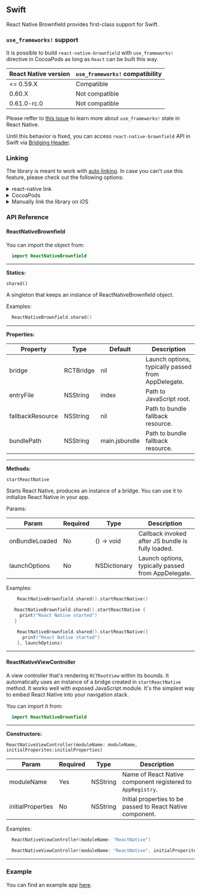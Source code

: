 ## Swift

React Native Brownfield provides first-class support for Swift. 

### `use_frameworks!` support

It is possible to build `react-native-brownfield` with `use_frameworks!` directive in CocoaPods as long as `React` can be built this way.

| React Native version       | `use_frameworks!` compatibility |
| -------------------------- | ------------------------------- | 
| <= 0.59.X                  | Compatible                      |
| 0.60.X                     | Not compatible                  |
| 0.61.0-rc.0                | Not compatible                  |

Please reffer to [this issue](https://github.com/facebook/react-native/issues/25349) to learn more about `use_frameworks!` state in React Native.

Until this behavior is fixed, you can access `react-native-brownfield` API in Swift via [Bridging Header](../example/swift/BridgingHeader.h).

### Linking

The library is meant to work with [auto linking](https://github.com/react-native-community/cli/blob/master/docs/autolinking.md). In case you can't use this feature, please check out the following options:

<details>
<summary>react-native link</summary>
Run the following command in your terminal:

```bash
  react-native link @callstack/react-native-brownfield
```
</details>

<details>
<summary>CocoaPods</summary>
Add the following line to your `Podfile`:

```ruby
  pod 'ReactNativeBrownfield', :path => '../node_modules/@callstack/react-native-brownfield/ios'
```
</details>

<details>
<summary>Manually link the library on iOS</summary>

### `Open project.xcodeproj in Xcode`

Drag `ReactNativeBrownfield.xcodeproj` to your project on Xcode (usually under the Libraries group on Xcode):

![xcode-add](https://facebook.github.io/react-native/docs/assets/AddToLibraries.png)

### Link `libReactNativeBrownfield.a` binary with libraries

Click on your main project file (the one that represents the `.xcodeproj`) select `Build Phases` and drag the static library from the `Products` folder inside the Library you are importing to `Link Binary With Libraries` (or use the `+` sign and choose library from the list):

![xcode-link](https://facebook.github.io/react-native/docs/assets/AddToBuildPhases.png)
</details>

### API Reference

#### ReactNativeBrownfield

You can import the object from:

```swift
  import ReactNativeBrownfield
```

---

**Statics:**

`shared()`

A singleton that keeps an instance of ReactNativeBrownfield object.

Examples:

```swift
  ReactNativeBrownfield.shared()
```

---

**Properties:**

| Property                   | Type      | Default        | Description                                        |
| --------------------       | --------- | -------------- | -------------------------------------------------- |
| bridge                     | RCTBridge | nil            | Launch options, typically passed from AppDelegate. |
| entryFile                  | NSString  | index          | Path to JavaScript root.                           |
| fallbackResource           | NSString  | nil            | Path to bundle fallback resource.                  |
| bundlePath                 | NSString  | main.jsbundle  | Path to bundle fallback resource.                  |

---

**Methods:**

`startReactNative`

Starts React Native, produces an instance of a bridge. You can use it to initialize React Native in your app.

Params:

| Param                   | Required | Type          | Description                                           |
| ----------------------- | -------- | ------------- | ----------------------------------------------------- |
| onBundleLoaded          | No       | () -> void | Callback invoked after JS bundle is fully loaded.     |
| launchOptions           | No       | NSDictionary  | Launch options, typically passed from AppDelegate.    |

Examples:

```swift
    ReactNativeBrownfield.shared().startReactNative()
```

```swift
   ReactNativeBrownfield.shared().startReactNative {
     print("React Native started")
   }
```

```swift
    ReactNativeBrownfield.shared().startReactNative({
      print("React Native started")
    }, launchOptions)
```

---

#### ReactNativeViewController

A view controller that's rendering `RCTRootView` within its bounds. It automatically uses an instance of a bridge created in `startReactNative` method. It works well with exposed JavaScript module. It's the simplest way to embed React Native into your navigation stack.

You can import it from:

```swift
  import ReactNativeBrownfield
```

---

**Constructors:**

`ReactNativeViewController(moduleName: moduleName, initialProperites:initialProperties)`

| Param              | Required  | Type          | Description                                                   |
| ------------------ | --------- | ------------- | ------------------------------------------------------------- |
| moduleName         | Yes       | NSString      | Name of React Native component registered to `AppRegistry`.   |
| initialProperties  | No        | NSString      | Initial properties to be passed to React Native component.    |

Examples:

```swift
  ReactNativeViewController(moduleName: "ReactNative")
```

```swift
  ReactNativeViewController(moduleName: "ReactNative", initialProperites:["score": 12])
```

---

### Example

You can find an example app [here](../example/swift).


